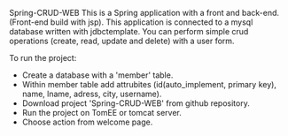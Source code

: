 Spring-CRUD-WEB
This is a Spring application with a front and back-end. (Front-end build with jsp).
This application is connected to a mysql database written with jdbctemplate. 
You can perform simple crud operations (create, read, update and delete) with a user form. 

To run the project:
* Create a database with a 'member' table. 
* Within member table add attrubites (id(auto_implement, primary key), name, lname, adress, city, username). 
* Download project 'Spring-CRUD-WEB' from github repository. 
* Run the project on TomEE or tomcat server. 
* Choose action from welcome page. 

